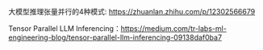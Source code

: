 

大模型推理张量并行的4种模式: https://zhuanlan.zhihu.com/p/12302566679

Tensor Parallel LLM Inferencing：https://medium.com/tr-labs-ml-engineering-blog/tensor-parallel-llm-inferencing-09138daf0ba7

